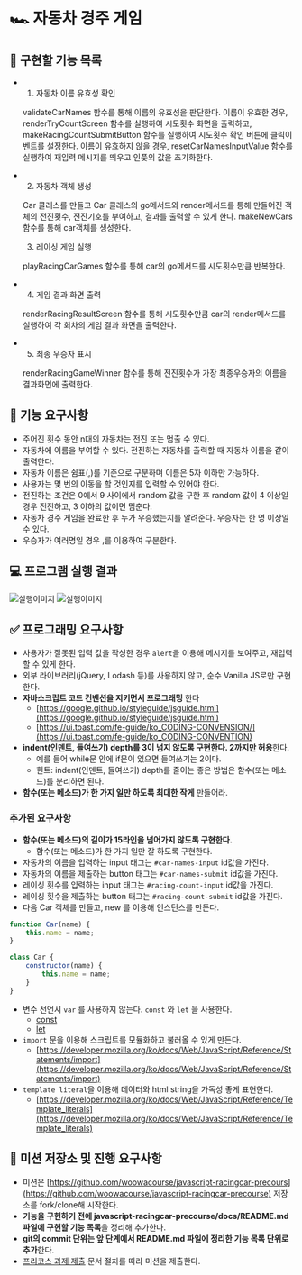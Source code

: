 # 🏎️ 자동차 경주 게임

## 🎯 구현할 기능 목록

-   1. 자동차 이름 유효성 확인

    validateCarNames 함수를 통해 이름의 유효성을 판단한다.
    이름이 유효한 경우, renderTryCountScreen 함수를 실행하여 시도횟수 화면을 출력하고,
    makeRacingCountSubmitButton 함수를 실행하여 시도횟수 확인 버튼에 클릭이벤트를 설정한다.
    이름이 유효하지 않을 경우, resetCarNamesInputValue 함수를 실행하여 재입력 메시지를 띄우고 인풋의 값을 초기화한다.

-   2. 자동차 객체 생성

    Car 클래스를 만들고 Car 클래스의 go메서드와 render메서드를 통해 만들어진 객체의 전진횟수, 전진기호를 부여하고, 결과를 출력할 수 있게 한다.
    makeNewCars 함수를 통해 car객체를 생성한다.

    3. 레이싱 게임 실행

    playRacingCarGames 함수를 통해 car의 go메서드를 시도횟수만큼 반복한다.

-   4. 게임 결과 화면 출력

    renderRacingResultScreen 함수를 통해 시도횟수만큼 car의 render메서드를 실행하여 각 회차의 게임 결과 화면을 출력한다.

-   5. 최종 우승자 표시

    renderRacingGameWinner 함수를 통해 전진횟수가 가장 최종우승자의 이름을 결과화면에 출력한다.

## 🎯 기능 요구사항

-   주어진 횟수 동안 n대의 자동차는 전진 또는 멈출 수 있다.
-   자동차에 이름을 부여할 수 있다. 전진하는 자동차를 출력할 때 자동차 이름을 같이 출력한다.
-   자동차 이름은 쉼표(,)를 기준으로 구분하며 이름은 5자 이하만 가능하다.
-   사용자는 몇 번의 이동을 할 것인지를 입력할 수 있어야 한다.
-   전진하는 조건은 0에서 9 사이에서 random 값을 구한 후 random 값이 4 이상일 경우 전진하고, 3 이하의 값이면 멈춘다.
-   자동차 경주 게임을 완료한 후 누가 우승했는지를 알려준다. 우승자는 한 명 이상일 수 있다.
-   우승자가 여러명일 경우 ,를 이용하여 구분한다.

## 💻 프로그램 실행 결과

![실행이미지](images/result.gif)
![실행이미지](images/result.jpg)

## ✅ 프로그래밍 요구사항

-   사용자가 잘못된 입력 값을 작성한 경우 `alert`을 이용해 메시지를 보여주고, 재입력할 수 있게 한다.
-   외부 라이브러리(jQuery, Lodash 등)를 사용하지 않고, 순수 Vanilla JS로만 구현한다.
-   **자바스크립트 코드 컨벤션을 지키면서 프로그래밍** 한다
    -   [https://google.github.io/styleguide/jsguide.html](https://google.github.io/styleguide/jsguide.html)
    -   [https://ui.toast.com/fe-guide/ko_CODING-CONVENSION/](https://ui.toast.com/fe-guide/ko_CODING-CONVENTION)
-   **indent(인덴트, 들여쓰기) depth를 3이 넘지 않도록 구현한다. 2까지만 허용**한다.
    -   예를 들어 while문 안에 if문이 있으면 들여쓰기는 2이다.
    -   힌트: indent(인덴트, 들여쓰기) depth를 줄이는 좋은 방법은 함수(또는 메소드)를 분리하면 된다.
-   **함수(또는 메소드)가 한 가지 일만 하도록 최대한 작게** 만들어라.

### 추가된 요구사항

-   **함수(또는 메소드)의 길이가 15라인을 넘어가지 않도록 구현한다.**
    -   함수(또는 메소드)가 한 가지 일만 잘 하도록 구현한다.
-   자동차의 이름을 입력하는 input 태그는 `#car-names-input` id값을 가진다.
-   자동차의 이름을 제출하는 button 태그는 `#car-names-submit` id값을 가진다.
-   레이싱 횟수를 입력하는 input 태그는 `#racing-count-input` id값을 가진다.
-   레이싱 횟수을 제출하는 button 태그는 `#racing-count-submit` id값을 가진다.
-   다음 Car 객체를 만들고, new 를 이용해 인스턴스를 만든다.

```javascript
function Car(name) {
    this.name = name;
}

class Car {
    constructor(name) {
        this.name = name;
    }
}
```

-   변수 선언시 `var` 를 사용하지 않는다. `const` 와 `let` 을 사용한다.
    -   [const](https://developer.mozilla.org/ko/docs/Web/JavaScript/Reference/Statements/const)
    -   [let](https://developer.mozilla.org/ko/docs/Web/JavaScript/Reference/Statements/let)
-   `import` 문을 이용해 스크립트를 모듈화하고 불러올 수 있게 만든다.
    -   [https://developer.mozilla.org/ko/docs/Web/JavaScript/Reference/Statements/import](https://developer.mozilla.org/ko/docs/Web/JavaScript/Reference/Statements/import)
-   `template literal`을 이용해 데이터와 html string을 가독성 좋게 표현한다.
    -   [https://developer.mozilla.org/ko/docs/Web/JavaScript/Reference/Template_literals](https://developer.mozilla.org/ko/docs/Web/JavaScript/Reference/Template_literals)

## 📝 미션 저장소 및 진행 요구사항

-   미션은 [https://github.com/woowacourse/javascript-racingcar-precours](https://github.com/woowacourse/javascript-racingcar-precourse) 저장소를 fork/clone해 시작한다.
-   **기능을 구현하기 전에 javascript-racingcar-precourse/docs/README.md 파일에 구현할 기능 목록**을 정리해 추가한다.
-   **git의 commit 단위는 앞 단계에서 README.md 파일에 정리한 기능 목록 단위로 추가**한다.
-   [프리코스 과제 제출](https://github.com/woowacourse/woowacourse-docs/tree/master/precourse) 문서 절차를 따라 미션을 제출한다.
